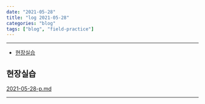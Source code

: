 ```yaml
---
date: "2021-05-28"
title: "log 2021-05-28"
categories: "blog"
tags: ["blog", "field-practice"]
---
```


----------

- [현장실습](#현장실습)

## 현장실습

[2021-05-28-p.md](./2021-05-28-p.md)

----------
